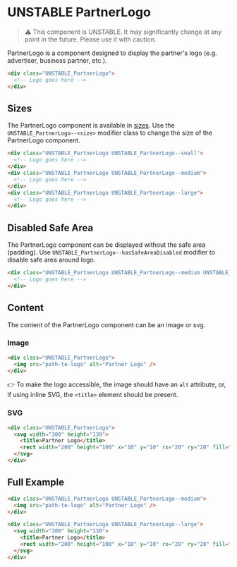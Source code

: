 # UNSTABLE PartnerLogo

> ⚠️ This component is UNSTABLE. It may significantly change at any point in the future.
> Please use it with caution.

PartnerLogo is a component designed to display the partner's logo (e.g. advertiser, business partner, etc.).

```html
<div class="UNSTABLE_PartnerLogo">
  <!-- Logo goes here -->
</div>
```

## Sizes

The PartnerLogo component is available in [sizes][dictionary-size].
Use the `UNSTABLE_PartnerLogo--<size>` modifier class to change the size of the PartnerLogo component.

```html
<div class="UNSTABLE_PartnerLogo UNSTABLE_PartnerLogo--small">
  <!-- Logo goes here -->
</div>
<div class="UNSTABLE_PartnerLogo UNSTABLE_PartnerLogo--medium">
  <!-- Logo goes here -->
</div>
<div class="UNSTABLE_PartnerLogo UNSTABLE_PartnerLogo--large">
  <!-- Logo goes here -->
</div>
```

## Disabled Safe Area

The PartnerLogo component can be displayed without the safe area (padding). Use `UNSTABLE_PartnerLogo--hasSafeAreaDisabled` modifier to disable safe area around logo.

```html
<div class="UNSTABLE_PartnerLogo UNSTABLE_PartnerLogo--medium UNSTABLE_PartnerLogo--hasSafeAreaDisabled">
  <!-- Logo goes here -->
</div>
```

## Content

The content of the PartnerLogo component can be an image or svg.

### Image

```html
<div class="UNSTABLE_PartnerLogo">
  <img src="path-to-logo" alt="Partner Logo" />
</div>
```

👉 To make the logo accessible, the image should have an `alt` attribute, or, if using inline SVG, the `<title>` element
should be present.

### SVG

```html
<div class="UNSTABLE_PartnerLogo">
  <svg width="300" height="130">
    <title>Partner Logo</title>
    <rect width="200" height="100" x="10" y="10" rx="20" ry="20" fill="#fff" />
  </svg>
</div>
```

## Full Example

```html
<div class="UNSTABLE_PartnerLogo UNSTABLE_PartnerLogo--medium">
  <img src="path-to-logo" alt="Partner Logo" />
</div>

<div class="UNSTABLE_PartnerLogo UNSTABLE_PartnerLogo--large">
  <svg width="300" height="130">
    <title>Partner Logo</title>
    <rect width="200" height="100" x="10" y="10" rx="20" ry="20" fill="#fff" />
  </svg>
</div>
```

[dictionary-size]: https://github.com/lmc-eu/spirit-design-system/blob/main/docs/DICTIONARIES.md#size
